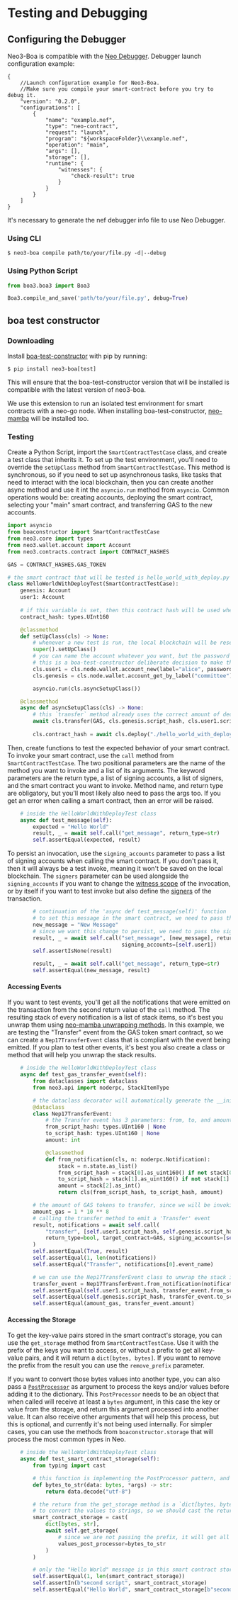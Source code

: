 # Testing and Debugging

## Configuring the Debugger
Neo3-Boa is compatible with the [Neo Debugger](https://github.com/neo-project/neo-debugger).
Debugger launch configuration example:
```
{
    //Launch configuration example for Neo3-Boa.
    //Make sure you compile your smart-contract before you try to debug it.
    "version": "0.2.0",
    "configurations": [
        {
            "name": "example.nef",
            "type": "neo-contract",
            "request": "launch",
            "program": "${workspaceFolder}\\example.nef",
            "operation": "main",
            "args": [],
            "storage": [],
            "runtime": {
                "witnesses": {
                    "check-result": true
                }
            }
        }
    ]
}
```

It's necessary to generate the nef debugger info file to use Neo Debugger.

### Using CLI

```shell
$ neo3-boa compile path/to/your/file.py -d|--debug
```

### Using Python Script

```python
from boa3.boa3 import Boa3

Boa3.compile_and_save('path/to/your/file.py', debug=True)
```

## boa test constructor

### Downloading

Install [boa-test-constructor](https://pypi.org/project/boa-test-constructor/) with pip by running:
```shell
$ pip install neo3-boa[test]
```
This will ensure that the boa-test-constructor version that will be installed is compatible with the latest version of 
neo3-boa.

We use this extension to run an isolated test environment for smart contracts with a neo-go node. When installing 
boa-test-constructor, [neo-mamba](https://dojo.coz.io/neo3/mamba/index.html) will be installed too.

### Testing

Create a Python Script, import the `SmartContractTestCase` class, and create a test class that inherits it. To set up
the test environment, you'll need to override the `setUpClass` method from `SmartContractTestCase`. This method is 
synchronous, so if you need to set up asynchronous tasks, like tasks that need to interact with the local blockchain,
then you can create another async method and use it int the `asyncio.run` method from `asyncio`. Common operations would
be: creating accounts, deploying the smart contract, selecting your "main" smart contract, and transferring GAS to the 
new accounts.

```python
import asyncio
from boaconstructor import SmartContractTestCase
from neo3.core import types
from neo3.wallet.account import Account
from neo3.contracts.contract import CONTRACT_HASHES

GAS = CONTRACT_HASHES.GAS_TOKEN

# the smart contract that will be tested is hello_world_with_deploy.py from the "Neo Methods" https://dojo.coz.io/neo3/boa/getting-started.html#neo-methods 
class HelloWorldWithDeployTest(SmartContractTestCase):
    genesis: Account
    user1: Account
    
    # if this variable is set, then this contract hash will be used whenever you don't specify which smart contract you'll want to invoke
    contract_hash: types.UInt160

    @classmethod
    def setUpClass(cls) -> None:
        # whenever a new test is run, the local blockchain will be reset, that's why we need to set up the environment again
        super().setUpClass()
        # you can name the account whatever you want, but the password needs to be "123"
        # this is a boa-test-constructor deliberate decision to make the tests run faster
        cls.user1 = cls.node.wallet.account_new(label="alice", password="123")
        cls.genesis = cls.node.wallet.account_get_by_label("committee")

        asyncio.run(cls.asyncSetupClass())

    @classmethod
    async def asyncSetupClass(cls) -> None:
        # this `transfer` method already uses the correct amount of decimals for the token
        await cls.transfer(GAS, cls.genesis.script_hash, cls.user1.script_hash, 100)
         
        cls.contract_hash = await cls.deploy("./hello_world_with_deploy.nef", cls.genesis)
```

Then, create functions to test the expected behavior of your smart contract. To invoke your smart contract, use the 
`call` method from `SmartContractTestCase`. The two positional parameters are the name of the method you want to invoke 
and a list of its arguments. The keyword parameters are the return type, a list of signing accounts, a list of signers, 
and the smart contract you want to invoke. Method name, and return type are obligatory, but you'll most likely also need
to pass the args too. If you get an error when calling a smart contract, then an error will be raised.

```python
    # inside the HelloWorldWithDeployTest class
    async def test_message(self):
        expected = "Hello World"
        result, _ = await self.call("get_message", return_type=str)
        self.assertEqual(expected, result)
```

To persist an invocation, use the `signing_accounts` parameter to pass a list of signing accounts when calling the 
smart contract. If you don't pass it, then it will always be a test invoke, meaning it won't be saved on the local 
blockchain. The `signers` parameter can be used alongside the `signing_accounts` if you want to change the 
[witness scope](https://developers.neo.org/docs/n3/foundation/Transactions#signature-scope) of the invocation, or by 
itself if you want to test invoke but also define the [signers](https://developers.neo.org/docs/n3/foundation/Transactions#signers)
of the transaction.

```python
        # continuation of the 'async def test_message(self)' function
        # to set this message in the smart contract, we need to pass the signing account
        new_message = "New Message"
        # since we want this change to persist, we need to pass the signing account
        result, _ = await self.call("set_message", [new_message], return_type=None,
                                    signing_accounts=[self.user1])
        self.assertIsNone(result)

        result, _ = await self.call("get_message", return_type=str)
        self.assertEqual(new_message, result)
```

#### Accessing Events

If you want to test events, you'll get all the notifications that were emitted on the transaction from the second return
value of the `call` method. The resulting stack of every notification is a list of stack items, so it's best you unwrap
them using [neo-mamba unwrapping methods](https://dojo.coz.io/neo3/mamba/api/neo3/api/helpers/unwrap.html). In this 
example, we are testing the "Transfer" event from the GAS token smart contract, so we can create a `Nep17TransferEvent` 
class that is compliant with the event being emitted. If you plan to test other events, it's best you also create a 
class or method that will help you unwrap the stack results.

```python
    # inside the HelloWorldWithDeployTest class
    async def test_gas_transfer_event(self):
        from dataclasses import dataclass
        from neo3.api import noderpc, StackItemType

        # the dataclass decorator will automatically generate the __init__ method among other things
        @dataclass
        class Nep17TransferEvent:
            # the Transfer event has 3 parameters: from, to, and amount
            from_script_hash: types.UInt160 | None
            to_script_hash: types.UInt160 | None
            amount: int

            @classmethod
            def from_notification(cls, n: noderpc.Notification):
                stack = n.state.as_list()
                from_script_hash = stack[0].as_uint160() if not stack[0].type == StackItemType.ANY else None
                to_script_hash = stack[1].as_uint160() if not stack[1].type == StackItemType.ANY else None
                amount = stack[2].as_int()
                return cls(from_script_hash, to_script_hash, amount)

        # the amount of GAS tokens to transfer, since we will be invoking the transfer method, it's necessary to multiply by the decimals
        amount_gas = 1 * 10 ** 8
        # calling the transfer method to emit a 'Transfer' event
        result, notifications = await self.call(
            "transfer", [self.user1.script_hash, self.genesis.script_hash, amount_gas, None],
            return_type=bool, target_contract=GAS, signing_accounts=[self.user1]
        )
        self.assertEqual(True, result)
        self.assertEqual(1, len(notifications))
        self.assertEqual("Transfer", notifications[0].event_name)

        # we can use the Nep17TransferEvent class to unwrap the stack items
        transfer_event = Nep17TransferEvent.from_notification(notifications[0])
        self.assertEqual(self.user1.script_hash, transfer_event.from_script_hash)
        self.assertEqual(self.genesis.script_hash, transfer_event.to_script_hash)
        self.assertEqual(amount_gas, transfer_event.amount)
```

#### Accessing the Storage

To get the key-value pairs stored in the smart contract's storage, you can use the `get_storage` method from 
`SmartContractTestCase`. Use it with the prefix of the keys you want to access, or without a prefix to get all key-value
pairs, and it will return a `dict[bytes, bytes]`. If you want to remove the prefix from the result you can use the 
`remove_prefix` parameter. 

If you want to convert those bytes values into another type, you can also pass a [`PostProcessor`](https://github.com/CityOfZion/boa-test-constructor/blob/20a45755767b3d919bf7a594cfff6bff78cb72ac/boaconstructor/storage.py#L13-L15)
as argument to process the keys and/or values before adding it to the dictionary. This `PostProcessor` needs to be an
object that when called will receive at least a `bytes` argument, in this case the key or value from the storage, and 
return this argument processed into another value. It can also receive other arguments that will help this process, but
this is optional, and currently it's not being used internally. For simpler cases, you can use the methods from
`boaconstructor.storage` that will process the most common types in Neo.

```python
    # inside the HelloWorldWithDeployTest class
    async def test_smart_contract_storage(self):
        from typing import cast

        # this function is implementing the PostProcessor pattern, and it's used to convert bytes to a string
        def bytes_to_str(data: bytes, *args) -> str:
            return data.decode("utf-8")

        # the return from the get_storage method is a `dict[bytes, bytes]`, but we are passing the bytes_to_str function
        # to convert the values to strings, so we should cast the return to `dict[bytes, str]` to avoid type warnings
        smart_contract_storage = cast(
            dict[bytes, str],
            await self.get_storage(
                # since we are not passing the prefix, it will get all key-value pairs from the smart contract storage
                values_post_processor=bytes_to_str
            )
        )

        # only the "Hello World" message is in this smart contract storage
        self.assertEqual(1, len(smart_contract_storage))
        self.assertIn(b"second script", smart_contract_storage)
        self.assertEqual("Hello World", smart_contract_storage[b"second script"])
```
